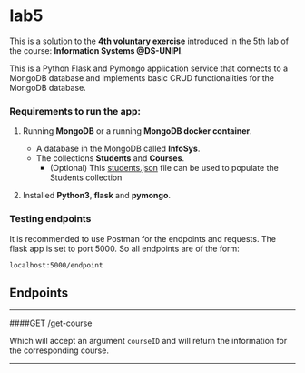 # lab5

This is a solution to the **4th voluntary exercise** introduced in
the 5th lab of the course: **Information Systems @DS-UNIPI**.

This is a Python Flask and Pymongo application service that
connects to a MongoDB database and implements basic CRUD
functionalities for the MongoDB database.

### Requirements to run the app:
1. Running **MongoDB** or a running **MongoDB docker container**.
    * A database in the MongoDB called **InfoSys**.
    * The collections **Students** and **Courses**.
        * (Optional) This [students.json](https://github.com/csymvoul/Information-Systems-Lab/blob/master/lab3-4/students.json) file can be
        used to populate the Students collection

2. Installed **Python3**, **flask** and **pymongo**.

### Testing endpoints
It is recommended to use Postman for the endpoints and requests.
The flask app is set to port 5000. So all endpoints are of the form:

    localhost:5000/endpoint

## Endpoints
***
####GET
    /get-course

Which will accept an argument <code>courseID</code> and will return the information for the corresponding course.

---
